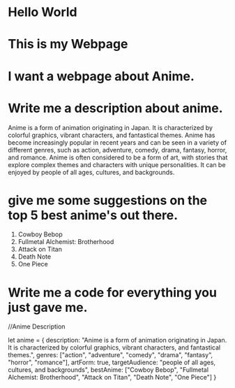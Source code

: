 # Hello World
# This is my Webpage

# I want a webpage about Anime. 
# Write me a description about anime.


Anime is a form of animation originating in Japan. It is characterized by colorful graphics, vibrant characters, and fantastical themes. Anime has become increasingly popular in recent years and can be seen in a variety of different genres, such as action, adventure, comedy, drama, fantasy, horror, and romance. Anime is often considered to be a form of art, with stories that explore complex themes and characters with unique personalities. It can be enjoyed by people of all ages, cultures, and backgrounds.

# give me some suggestions on the top 5 best anime's out there.

1. Cowboy Bebop
2. Fullmetal Alchemist: Brotherhood
3. Attack on Titan
4. Death Note
5. One Piece

# Write me a code for everything you just gave me.


//Anime Description

let anime = {
  description: "Anime is a form of animation originating in Japan. It is characterized by colorful graphics, vibrant characters, and fantastical themes.",
  genres: ["action", "adventure", "comedy", "drama", "fantasy", "horror", "romance"],
  artForm: true,
  targetAudience: "people of all ages, cultures, and backgrounds",
  bestAnime: ["Cowboy Bebop", "Fullmetal Alchemist: Brotherhood", "Attack on Titan", "Death Note", "One Piece"]
}
